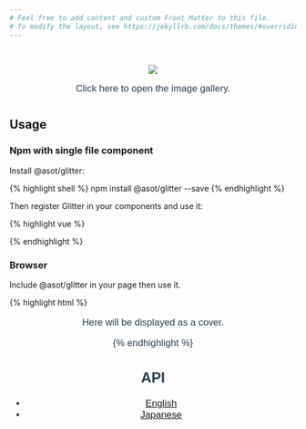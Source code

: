 ```yaml
---
# Feel free to add content and custom Front Matter to this file.
# To modify the layout, see https://jekyllrb.com/docs/themes/#overriding-theme-defaults
---
```


<script src="https://unpkg.com/vue"></script>
<script src="https://unpkg.com/asot/glitter/dist/Glitter.umd.min.js"></script>

<link rel="stylesheet" href="https://unpkg.com/asot/glitter/dist//Glitter.css">

<div id="app">
  <glitter v-bind:images="[
    { src: 'https://images.unsplash.com/photo-1510279931157-4ca63af8a363',
      caption: 'person holding gray stainless steel teapot and white ceramic teacup' },
    { src: 'https://images.unsplash.com/photo-1500353391678-d7b57979d6d2',
      caption: 'coffee and succulent plants' },
    { src: 'https://images.unsplash.com/photo-1506619216599-9d16d0903dfd',
      caption: 'brown ceramic teacup' }
  ]">
    <div>
      <img class="top"
           src="https://images.unsplash.com/photo-1506619216599-9d16d0903dfd"
      />
      <p>Click here to open the image gallery.</p>
    </div>
  </glitter>
</div>

<script>
// Local Registration
new Vue({
  components: {
    glitter: Glitter
  }
}).$mount('#app')
</script>

<style>
#app {
  font-family: 'Avenir', Helvetica, Arial, sans-serif;
  text-align: center;
  color: #2c3e50;
  margin: 0 0 40px;
  font-size: 1.2em;
}

.top {
  max-width: 80%;
  cursor: pointer;
  margin-top: 30px;
}

.top:hover {
  opacity: .7;
}
</style>

## Usage

### Npm with single file component

Install @asot/glitter:

{% highlight shell %}
npm install @asot/glitter --save
{% endhighlight %}

Then register Glitter in your components and use it:

{% highlight vue %}
<template>
  <glitter v-bind:images="[
    '/path/to/image',
    // Or you can specify a caption
    // via object notation.
    { src: '/path/to/image',
      caption: 'Hello @asot/glitter!' },
  ]">
    <p>Here will be displayed as a cover.</p>
  </glitter>
</template>

<script>
import Glitter from 'glitter';

new Vue({
  components: {
    glitter: Glitter
  }
}).$mount('#app')
</script>
{% endhighlight %}

### Browser

Include @asot/glitter in your page then use it.

{% highlight html %}
<script src="https://unpkg.com/vue"></script>
<script src="https://unpkg.com/asot/glitter/dist/Glitter.umd.min.js"></script>
<link rel="stylesheet" href="https://unpkg.com/asot/glitter/dist//Glitter.css">

<div id="app">
  <glitter v-bind:images="[
    '/path/to/image',
    // Or you can specify a caption
    // via object notation.
    { src: '/path/to/image',
      caption: 'Hello @asot/glitter!' },
  ]">
    <p>Here will be displayed as a cover.</p>
  </glitter>
</template>

<script>
// Local Registration
new Vue({
  components: {
    glitter: Glitter
  }
}).$mount('#app')
</script>
{% endhighlight %}

## API

- [English](https://github.com/Office-asoT/Glitter/blob/master/README.org#api)
- [Japanese](https://github.com/Office-asoT/Glitter/blob/master/README.jp.org#api)
